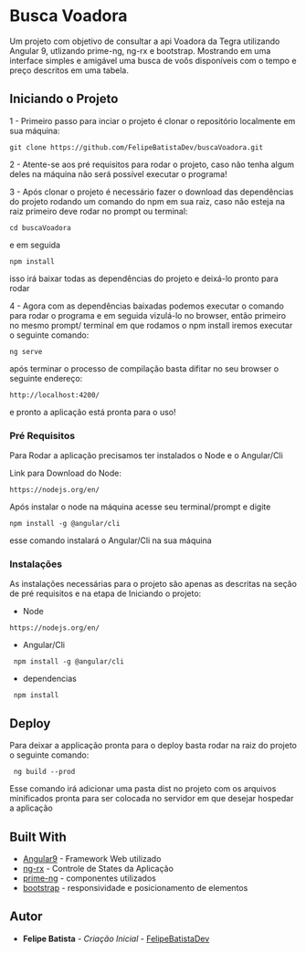 # Busca Voadora

Um projeto com objetivo de consultar a api Voadora da Tegra utilizando Angular 9, utlizando prime-ng, ng-rx e bootstrap. Mostrando em uma interface simples e amigável uma busca de voôs disponíveis com o tempo e preço descritos em uma tabela.

## Iniciando o Projeto

1 - Primeiro passo para inciar o projeto é clonar o repositório localmente em sua máquina:

```
git clone https://github.com/FelipeBatistaDev/buscaVoadora.git
```
2 - Atente-se aos pré requisitos para rodar o projeto, caso não tenha algum deles na máquina não será possível executar o programa!

3 - Após clonar o projeto é necessário fazer o download das dependências do projeto rodando um comando do npm em sua raiz, caso não esteja na raiz primeiro deve rodar no prompt ou terminal:
```
cd buscaVoadora
```
e em seguida
```
npm install
```
isso irá baixar todas as dependências do projeto e deixá-lo pronto para rodar

4 - Agora com as dependências baixadas podemos executar o comando para rodar o programa e em seguida vizulá-lo no browser, então primeiro no mesmo prompt/ terminal em que rodamos o npm install iremos executar o seguinte comando:
```
ng serve
```
após terminar o processo de compilação basta difitar no seu browser o seguinte endereço:
```
http://localhost:4200/
```
e pronto a aplicação está pronta para o uso!

### Pré Requisitos

Para Rodar a aplicação precisamos ter instalados o Node e o Angular/Cli

Link para Download do Node:
```
https://nodejs.org/en/
```
Após instalar o node na máquina acesse seu terminal/prompt e digite

```
npm install -g @angular/cli
```
esse comando instalará o Angular/Cli na sua máquina

### Instalações

As instalações necessárias para o projeto são apenas as descritas na seção de pré requisitos e na etapa de Iniciando o projeto:
- Node
```
https://nodejs.org/en/
```
- Angular/Cli
```
 npm install -g @angular/cli
```
- dependencias
```
 npm install
```

## Deploy

Para deixar a applicação pronta para o deploy basta rodar na raiz do projeto o seguinte comando:
```
 ng build --prod
```
Esse comando irá adicionar uma pasta dist no projeto com os arquivos minificados pronta para ser colocada no servidor em que desejar hospedar a aplicação

## Built With

* [Angular9](https://angular.io/) - Framework Web utilizado
* [ng-rx](https://ngrx.io/) - Controle de States da Aplicação
* [prime-ng](https://primefaces.org/primeng/showcase/#/) - componentes utilizados
* [bootstrap](https://getbootstrap.com/) - responsividade e posicionamento de elementos

## Autor

* **Felipe Batista** - *Criação Inicial* - [FelipeBatistaDev](https://github.com/FelipeBatistaDev)
